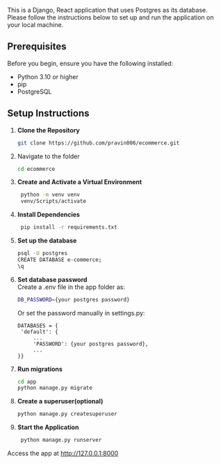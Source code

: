 This is a Django, React application that uses Postgres as its database. Please follow the instructions below to set up and run the application on your local machine.

## Prerequisites

Before you begin, ensure you have the following installed:
- Python 3.10 or higher
- pip
- PostgreSQL

## Setup Instructions

1. **Clone the Repository**
   ```bash
   git clone https://github.com/pravin006/ecommerce.git

2. Navigate to the folder
   ```bash
   cd ecommerce
   
5. **Create and Activate a Virtual Environment**
   ```bash
    python -m venv venv
    venv/Scripts/activate
   
6. **Install Dependencies**
   ```bash
    pip install -r requirements.txt

7. **Set up the database**
   ```bash
   psql -U postgres
   CREATE DATABASE e-commerce;
   \q

8. **Set database password**  
Create a .env file in the app folder as:
    ```bash
    DB_PASSWORD={your postgres password}
    ```
    
   Or set the password manually in settings.py:
   ```
   DATABASES = {
    'default': {
        ...
        'PASSWORD': {your postgres password},
        ...
   }}
   ```
   
10. **Run migrations**
    ```bash
    cd app
    python manage.py migrate

11. **Create a superuser(optional)**
    ```bash
    python manage.py createsuperuser

7. **Start the Application**
   ```bash
    python manage.py runserver

Access the app at http://127.0.0.1:8000

